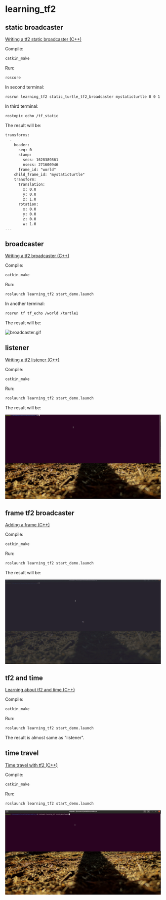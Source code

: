 # learning_tf2

## static broadcaster
[Writing a tf2 static broadcaster (C++)](http://wiki.ros.org/tf2/Tutorials/Writing%20a%20tf2%20static%20broadcaster%20%28C%2B%2B%29)

Compile:
```sh
catkin_make
```

Run:

```sh
roscore
```
In second terminal:
```sh
rosrun learning_tf2 static_turtle_tf2_broadcaster mystaticturtle 0 0 1 0 0 0
```
In third terminal:
```sh
rostopic echo /tf_static
```

The result will be:

```
transforms: 
  - 
    header: 
      seq: 0
      stamp: 
        secs: 1628389861
        nsecs: 271600946
      frame_id: "world"
    child_frame_id: "mystaticturtle"
    transform: 
      translation: 
        x: 0.0
        y: 0.0
        z: 1.0
      rotation: 
        x: 0.0
        y: 0.0
        z: 0.0
        w: 1.0
---
```

## broadcaster
[Writing a tf2 broadcaster (C++)](http://wiki.ros.org/tf2/Tutorials/Writing%20a%20tf2%20broadcaster%20%28C%2B%2B%29)

Compile:
```sh
catkin_make
```

Run:
```sh
roslaunch learning_tf2 start_demo.launch
```
In another terminal:
```sh
rosrun tf tf_echo /world /turtle1
```

The result will be:

![broadcaster.gif](broadcaster.gif)

## listener
[Writing a tf2 listener (C++)](http://wiki.ros.org/tf2/Tutorials/Writing%20a%20tf2%20listener%20%28C%2B%2B%29)

Compile:
```sh
catkin_make
```

Run:
```sh
roslaunch learning_tf2 start_demo.launch
```

The result will be:

![listener.gif](listener.gif)

## frame tf2 broadcaster
[Adding a frame (C++)](http://wiki.ros.org/tf2/Tutorials/Adding%20a%20frame%20%28C%2B%2B%29)

Compile:
```sh
catkin_make
```

Run:
```sh
roslaunch learning_tf2 start_demo.launch
```

The result will be:

![frame_tf2_broadcaster.gif](frame_tf2_broadcaster.gif)

## tf2 and time

[Learning about tf2 and time (C++)](http://wiki.ros.org/tf2/Tutorials/tf2%20and%20time%20%28C%2B%2B%29)


Compile:
```sh
catkin_make
```

Run:
```sh
roslaunch learning_tf2 start_demo.launch
```

The result is almost same as "listener".

## time travel

[Time travel with tf2 (C++)](http://wiki.ros.org/tf2/Tutorials/Time%20travel%20with%20tf2%20%28C%2B%2B%29)

Compile:
```sh
catkin_make
```

Run:
```sh
roslaunch learning_tf2 start_demo.launch
```

![time_travel_uncontrol.gif](time_travel_uncontrol.gif)
